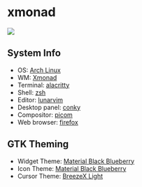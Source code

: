 # xmonad
<img src="Pictures/demo.gif">

## System Info
- OS: [Arch Linux](https://archlinux.org/)
- WM: [Xmonad](https://xmonad.org/)
- Terminal: [alacritty](https://alacritty.org/)
- Shell: [zsh](https://www.zsh.org)
- Editor: [lunarvim](https://www.lunarvim.org/es/)
- Desktop panel: [conky](https://github.com/brndnmtthws/conky)
- Compositor: [picom](https://github.com/yshui/picom)
- Web browser: [firefox](https://www.mozilla.org/es-ES/firefox/new/)

## GTK Theming 
- Widget Theme: [Material Black Blueberry](https://www.gnome-look.org/p/1316887/)
- Icon Theme: [Material Black Blueberry](https://www.gnome-look.org/p/1333360)
- Cursor Theme: [BreezeX Light](https://github.com/ful1e5/BreezeX_Cursor/releases/)
